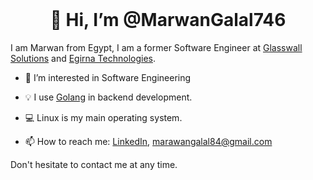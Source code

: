 <div align="center">
  <br>
  <h1>👋 Hi, I’m @MarwanGalal746</h1>
</div> 

I am Marwan from Egypt, I am a former Software Engineer at [Glasswall Solutions](https://www.glasswall.com/) and [Egirna Technologies](https://www.egirna.com/).


- :dart: I’m interested in Software Engineering
- :bulb: I use [Golang](https://go.dev/) in backend development.
- 💻 Linux is my main operating system.


- 📫 How to reach me:
[LinkedIn](https://www.linkedin.com/in/marwan-galal-mohamed/), marawangalal84@gmail.com

Don't hesitate to contact me at any time.

<!---
MarwanGalal746/MarwanGalal746 is a ✨ special ✨ repository because its `README.md` (this file) appears on your GitHub profile.
You can click the Preview link to take a look at your changes.
--->
